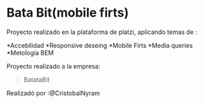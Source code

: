 # Bata Bit(mobile firts)


Proyecto realizado en la plataforma de platzi, aplicando temas de :

*Accebilidad
*Responsive deseing
*Mobile Firts
*Media queries
*Metología BEM


Proyecto realizado a la empresa:
>BatataBit

Realizadó por :@CristobalNyram
